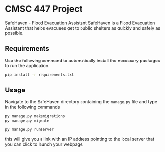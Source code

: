 # CMSC 447 Project
SafeHaven - Flood Evacuation Assistant
SafeHaven is a Flood Evacuation Assistant that helps evacuees get to public shelters as quickly and safely as possible.

## Requirements
Use the following command to automatically install the necessary packages to run the application.
```bash
pip install -r requirements.txt
```

## Usage
Navigate to the SafeHaven directory containing the `manage.py` file and type in the following commands
```bash
py manage.py makemigrations
py manage.py migrate

py manage.py runserver
``` 
this will give you a link with an IP address pointing to the local server that you can click to launch your webpage.
